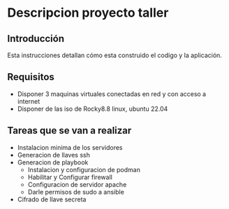 # Descripcion proyecto taller

## Introducción
Esta instrucciones detallan cómo esta construido el codigo y la aplicación.

## Requisitos
- Disponer 3 maquinas virtuales conectadas en red y con acceso a internet 
- Disponer de las iso de Rocky8.8 linux, ubuntu 22.04

## Tareas que se van a realizar
- Instalacion minima de los servidores
- Generacion de llaves ssh
- Generacion de playbook
	- Instalacion y configuracion de podman
	- Habilitar y Configurar firewall
	- Configuracion de servidor apache
	- Darle permisos de sudo a ansible
- Cifrado de llave secreta
